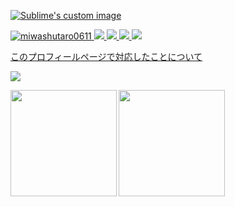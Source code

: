 [![Sublime's custom image](https://github.com/miwashutaro0611/miwashutaro0611//raw/main/image/black.gif)
](https://codepen.io/miwashutaro0611/pen/rNwzKwK)

[ ![miwashutaro0611](https://komarev.com/ghpvc/?username=miwashutaro0611)
](https://github.com/miwashutaro0611/miwashutaro0611/)
[![](https://img.shields.io/twitter/follow/jackmiwamiwa?label=Twitter&logo=twitter&style=flat)
](http://twitter.com/jackmiwamiwa)
[![](https://img.shields.io/github/followers/miwashutaro0611?label=follow&logo=github&style=flat)
](https://github.com/miwashutaro0611)
[![](https://qiita-badge.apiapi.app/s/miwashutaro0611/posts.svg)
](http://qiita.com/miwashutaro0611)
[![](https://qiita-badge.apiapi.app/s/miwashutaro0611/contributions.svg)
](http://qiita.com/miwashutaro0611)

[このプロフィールページで対応したことについて](https://jackswim3411.hatenablog.com/entry/2021/09/18/205206)

![](https://github-profile-summary-cards.vercel.app/api/cards/profile-details?username=miwashutaro0611&theme=dracula)

<p>
<a href="https://github.com/miwashutaro0611">
  <img align="left" height="170px" src="https://github-readme-stats.vercel.app/api?username=miwashutaro0611&count_private=true&show_icons=true&theme=dracula" />
</a>
<a href="https://github.com/miwashutaro0611">
  <img align="left" height="170px" src="https://github-readme-stats.vercel.app/api/top-langs/?username=miwashutaro0611&layout=compact&theme=dracula" />
</a>
</p>

